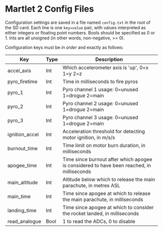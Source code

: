 # Martlet 2 Config Files

Configuration settings are saved in a file named `config.txt` in the root of 
the SD card. Each line is one `key=value` pair, with values interpreted as 
either integers or floating point numbers. Bools should be specified as 0 or 1. 
Ints are all unsigned (in other words, non-negative, >= 0).

Configuration keys must be *in order* and exactly as follows:


Key              | Type  | Description
-----------------|-------|-----------------------------------------------------
accel_axis       | Int   | Which accelerometer axis is 'up', 0=x 1=y 2=z
pyro_firetime    | Int   | Time in milliseconds to fire pyros
pyro_1           | Int   | Pyro channel 1 usage: 0=unused 1=drogue 2=main
pyro_2           | Int   | Pyro channel 2 usage: 0=unused 1=drogue 2=main
pyro_3           | Int   | Pyro channel 3 usage: 0=unused 1=drogue 2=main
ignition_accel   | Int   | Acceleration threshold for detecting motor ignition, in m/s/s
burnout_time     | Int   | Time limit on motor burn duration, in milliseconds
apogee_time      | Int   | Time since burnout after which apogee is considered to have been reached, in milliseconds
main_altitude    | Int   | Altitude below which to release the main parachute, in metres ASL
main_time        | Int   | Time since apogee at which to release the main parachute, in milliseconds
landing_time     | Int   | Time since apogee at which to consider the rocket landed, in milliseconds
read_analogue    | Bool  | 1 to read the ADCs, 0 to disable
